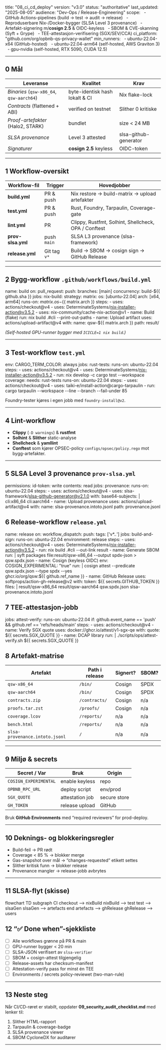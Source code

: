 title: "08_ci_cd_deploy"
version: "v3.0"
status: "authoritative"
last\_updated: "2025-08-05"
audience: "Dev-Ops / Release-Engineering"
scope:
  - GitHub Actions-pipelines (build → test → audit → release)
  - Reproduserbare Nix-/Docker-bygger (SLSA Level 3 provenance)
  - Artefakt-signering m/**cosign 2.5** & OIDC-keyless
  - SBOM & CVE-skanning (Syft + Grype)
  - TEE-attestasjon-verifisering (SGX/SEV/CCA)
ci\_platform: "github.com/org/opbnb-qs-privacy-wallet"
min\_runners:
  - ubuntu-22.04-x64 (GitHub-hosted)
  - ubuntu-22.04-arm64 (self-hosted, AWS Graviton 3)
  - gpu-nvidia (self-hosted, RTX 5090, CUDA 12.5)

---

## 0 Mål

| Leveranse                                | Kvalitet                       | Krav                  |
| ---------------------------------------- | ------------------------------ | --------------------- |
| *Binaries* (`qsw-x86_64`, `qsw-aarch64`) | byte-identisk hash lokalt & CI | Nix flake-lock        |
| *Contracts* (flattened + ABI)            | verified on testnet            | Slither 0 kritiske    |
| *Proof-artefakter* (Halo2, STARK)        | bundlet                        | size < 24 MB          |
| *SLSA provenance*                        | Level 3 attested               | slsa-github-generator |
| *Signaturer*                             | **cosign 2.5** keyless         | OIDC-token            |

---

## 1 Workflow-oversikt

| Workflow-fil      | Trigger      | Hovedjobber                                          |
| ----------------- | ------------ | ---------------------------------------------------- |
| **build.yml**     | PR & push    | Nix restore → build-matrix → upload artefakter       |
| **test.yml**      | PR & push    | Rust, Foundry, Tarpaulin, Coverage-gate              |
| **lint.yml**      | PR           | Clippy, Rustfmt, Solhint, Shellcheck, OPA / Conftest |
| **prov-slsa.yml** | push `main`  | SLSA L3 provenance (slsa-framework)                  |
| **release.yml**   | Git tag `v*` | Build → SBOM → cosign sign → GitHub Release          |

---

## 2 Bygg-workflow `.github/workflows/build.yml`

name: build
on:
  pull_request:
  push:
    branches: [main]
concurrency: build-${{ github.sha }}
jobs:
  nix-build:
    strategy:
      matrix:
        os: [ubuntu-22.04]
        arch: [x64, arm64]
    runs-on: ${{ matrix.os }}-${{ matrix.arch }}
    steps:
      - uses: actions/checkout@v4
      - uses: DeterminateSystems/nix-installer-action@v3.5.2
      - uses: nix-community/cache-nix-action@v1
      - name: Build (flake)
        run: nix build .#cli --print-out-paths
      - name: Upload artifact
        uses: actions/upload-artifact@v4
        with:
          name: qsw-${{ matrix.arch }}
          path: result/

*(Self-hosted GPU-runner bygger med `ICICLE=1 nix build`.)*

---

## 3 Test-workflow `test.yml`

env:
  CARGO_TERM_COLOR: always
jobs:
  rust-tests:
    runs-on: ubuntu-22.04
    steps:
      - uses: actions/checkout@v4
      - uses: DeterminateSystems/nix-installer-action@v3.5.2
      - run: nix develop -c cargo test --workspace
  coverage:
    needs: rust-tests
    runs-on: ubuntu-22.04
    steps:
      - uses: actions/checkout@v4
      - uses: taiki-e/install-action@cargo-tarpaulin
      - run: cargo tarpaulin --workspace --line --branch --fail-under 85

Foundry-tester kjøres i egen jobb med `foundry-install@v2`.

---

## 4 Lint-workflow

* **Clippy** (`-D warnings`) & **rustfmt**
* **Solhint** & **Slither** static-analyse
* **Shellcheck** & **yamllint**
* **Conftest** som kjører OPSEC-policy `configs/opsec/policy.rego` mot bygg-artefakter.

---

## 5 SLSA Level 3 provenance `prov-slsa.yml`

permissions:
  id-token: write
  contents: read
jobs:
  provenance:
    runs-on: ubuntu-22.04
    steps:
      - uses: actions/checkout@v4
      - uses: slsa-framework/slsa-github-generator@v2.1.0
        with:
          base64-subjects: |
            cli:x86_64
            cli:aarch64
      - name: Upload provenance
        uses: actions/upload-artifact@v4
        with:
          name: slsa-provenance.intoto.jsonl
          path: provenance.jsonl

## 6 Release-workflow `release.yml`

name: release
on:
  workflow_dispatch:
  push:
    tags: ['v*.*.*']
jobs:
  build-and-sign:
    runs-on: ubuntu-22.04
    environment: release
    steps:
      - uses: actions/checkout@v4
      - uses: DeterminateSystems/nix-installer-action@v3.5.2
      - run: nix build .#cli --out-link result
      - name: Generate SBOM
        run: |
          syft packages file:result/qsw-x86_64 --output spdx-json > qsw.spdx.json
      - name: Cosign (keyless OIDC)
        env:
          COSIGN_EXPERIMENTAL: "true"
        run: |
          cosign attest --predicate qsw.spdx.json --type spdx --yes \
            ghcr.io/org/qsw:${{ github.ref_name }}
      - name: GitHub Release
        uses: softprops/action-gh-release@v2
        with:
          token: ${{ secrets.GITHUB_TOKEN }}
          files: |
            result/qsw-x86_64
            result/qsw-aarch64
            qsw.spdx.json
            slsa-provenance.intoto.jsonl


## 7 TEE-attestasjon-jobb

jobs:
  attest-verify:
    runs-on: ubuntu-22.04
    if: github.event_name == 'push' && github.ref == 'refs/heads/main'
    steps:
      - uses: actions/checkout@v4
      - name: Verify SGX quote
        uses: docker://ghcr.io/attest/v1-sgx-qe
        with:
          quote: ${{ secrets.SGX_QUOTE }}
      - name: DCAP library
        run: |
          ./scripts/ops/attest-verify.sh ${{ secrets.SGX_QUOTE }}

## 8 Artefakt-matrise

| Artefakt                       | Path i release | Signert? | SBOM? |
| ------------------------------ | -------------- | -------- | ----- |
| `qsw-x86_64`                   | `/bin/`        | Cosign   | SPDX  |
| `qsw-aarch64`                  | `/bin/`        | Cosign   | SPDX  |
| `contracts.zip`                | `/contracts/`  | Cosign   | n/a   |
| `proofs.tar.zst`               | `/proofs/`     | Cosign   | n/a   |
| `coverage.lcov`                | `/reports/`    | n/a      | n/a   |
| `bench.html`                   | `/reports/`    | n/a      | n/a   |
| `slsa-provenance.intoto.jsonl` | `/`            | n/a      | n/a   |

---

## 9 Miljø & secrets

| Secret / Var          | Bruk            | Origin       |
| --------------------- | --------------- | ------------ |
| `COSIGN_EXPERIMENTAL` | enable keyless  | repo         |
| `OPBNB_RPC_URL`       | deploy script   | env/prod     |
| `SGX_QUOTE`           | attestation job | secure store |
| `GH_TOKEN`            | release upload  | GitHub       |

Bruk **GitHub Environments** med “required reviewers” for prod-deploy.

---

## 10 Deknings- og blokkeringsregler

* Build-feil → PR rødt
* Coverage < 85 % → blokker merge
* Gas-snapshot over mål → “changes-requested” etikett settes
* Slither kritisk funn → blokker release
* Provenance mangler → release-jobb avbrytes

---

## 11 SLSA-flyt (skisse)

flowchart TD
    subgraph CI
      checkout --> nixBuild
      nixBuild --> test
      test --> slsaGen
      slsaGen --> artefacts
    end
    artefacts --> ghRelease
    ghRelease --> users

## 12 “✅ Done when”-sjekkliste

* [ ] Alle workflows grønne på PR & main
* [ ] GPU-runner bygger < 20 min
* [ ] SLSA-JSON verifisert av `slsa-verifier`
* [ ] SBOM + cosign-attest tilgjengelig
* [ ] Release-assets har checksum-manifest
* [ ] Attestation-verify pass for minst én TEE
* [ ] Environments / secrets policy-reviewet (two-man-rule)

---

## 13 Neste steg

Når CI/CD-røret er stabilt, oppdater **09\_security\_audit\_checklist.md** med lenker til:

1. Slither HTML-rapport
2. Tarpaulin & coverage-badge
3. SLSA provenance viewer
4. SBOM CycloneDX for auditører

---
